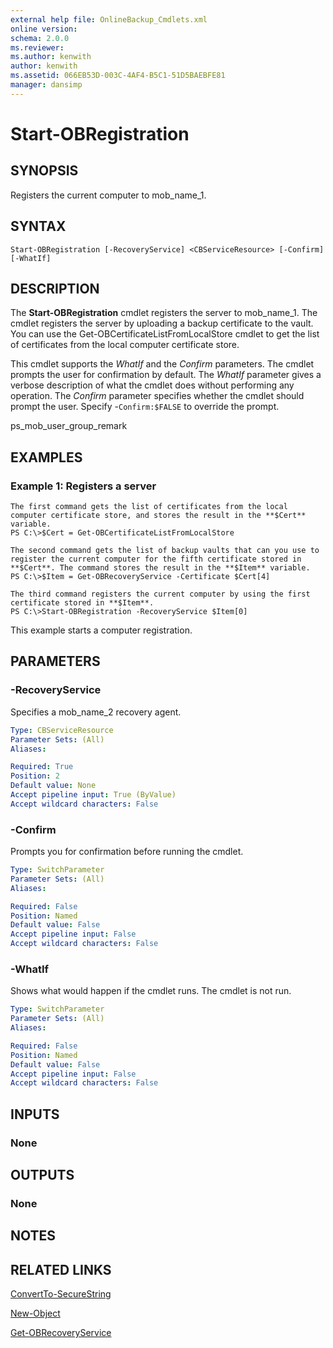 ```yaml
---
external help file: OnlineBackup_Cmdlets.xml
online version: 
schema: 2.0.0
ms.reviewer:
ms.author: kenwith
author: kenwith
ms.assetid: 066EB53D-003C-4AF4-B5C1-51D5BAEBFE81
manager: dansimp
---
```


# Start-OBRegistration

## SYNOPSIS
Registers the current computer to mob_name_1.

## SYNTAX

```
Start-OBRegistration [-RecoveryService] <CBServiceResource> [-Confirm] [-WhatIf]
```

## DESCRIPTION
The **Start-OBRegistration** cmdlet registers the server to mob_name_1.
The cmdlet registers the server by uploading a backup certificate to the vault.
You can use the Get-OBCertificateListFromLocalStore cmdlet to get the list of certificates from the local computer certificate store.

This cmdlet supports the *WhatIf* and the *Confirm* parameters.
The cmdlet prompts the user for confirmation by default.
The *WhatIf* parameter gives a verbose description of what the cmdlet does without performing any operation.
The *Confirm* parameter specifies whether the cmdlet should prompt the user.
Specify -`Confirm:$FALSE`  to override the prompt.

ps_mob_user_group_remark

## EXAMPLES

### Example 1: Registers a server
```
The first command gets the list of certificates from the local computer certificate store, and stores the result in the **$Cert** variable.
PS C:\>$Cert = Get-OBCertificateListFromLocalStore

The second command gets the list of backup vaults that can you use to register the current computer for the fifth certificate stored in **$Cert**. The command stores the result in the **$Item** variable.
PS C:\>$Item = Get-OBRecoveryService -Certificate $Cert[4]

The third command registers the current computer by using the first certificate stored in **$Item**.
PS C:\>Start-OBRegistration -RecoveryService $Item[0]
```

This example starts a computer registration.

## PARAMETERS

### -RecoveryService
Specifies a mob_name_2 recovery agent.

```yaml
Type: CBServiceResource
Parameter Sets: (All)
Aliases: 

Required: True
Position: 2
Default value: None
Accept pipeline input: True (ByValue)
Accept wildcard characters: False
```

### -Confirm
Prompts you for confirmation before running the cmdlet.

```yaml
Type: SwitchParameter
Parameter Sets: (All)
Aliases: 

Required: False
Position: Named
Default value: False
Accept pipeline input: False
Accept wildcard characters: False
```

### -WhatIf
Shows what would happen if the cmdlet runs.
The cmdlet is not run.

```yaml
Type: SwitchParameter
Parameter Sets: (All)
Aliases: 

Required: False
Position: Named
Default value: False
Accept pipeline input: False
Accept wildcard characters: False
```

## INPUTS

### None

## OUTPUTS

### None

## NOTES

## RELATED LINKS

[ConvertTo-SecureString](http://go.microsoft.com/fwlink/?LinkID=113291)

[New-Object](http://go.microsoft.com/fwlink/?LinkID=113355)

[Get-OBRecoveryService](./Get-OBRecoveryService.md)

